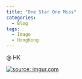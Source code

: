 ```yaml
---
title: "One Star One Miss"
categories:
  - Blog
tags:
  - Image
  - HongKong
---
```


@ HK


<a href="https://imgur.com/a/jHXEoBK"><img src="https://imgur.com/a/jHXEoBK.jpg" title="source: imgur.com" /></a>



<script src="https://utteranc.es/client.js"
        repo="serendipityinlife/serendipityinlife.github.io"
        issue-term="pathname"
        theme="github-light"
        crossorigin="anonymous"
        async>
</script>
